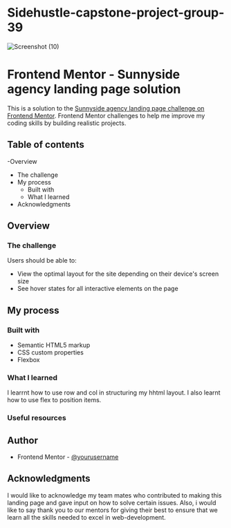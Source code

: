 # Sidehustle-capstone-project-group-39
![Screenshot (10)](https://user-images.githubusercontent.com/71254746/143240957-d794c10c-4293-4acf-a698-b7a9098cab66.png)

# Frontend Mentor - Sunnyside agency landing page solution

This is a solution to the [Sunnyside agency landing page challenge on Frontend Mentor](https://www.frontendmentor.io/challenges/sunnyside-agency-landing-page-7yVs3B6ef). Frontend Mentor challenges to help me  improve my coding skills by building realistic projects.

## Table of contents
-Overview
  - The challenge
- My process
  - Built with
  - What I learned
- Acknowledgments



## Overview

### The challenge

Users should be able to:

- View the optimal layout for the site depending on their device's screen size
- See hover states for all interactive elements on the page


## My process

### Built with

- Semantic HTML5 markup
- CSS custom properties
- Flexbox


### What I learned


I learrnt how to use row and col in structuring my hhtml layout. I also learnt how to use flex to position items.

### Useful resources



## Author

- Frontend Mentor - [@yourusername](https://www.frontendmentor.io/profile/yourusername)



## Acknowledgments
I would like to acknowledge my team mates who contributed to making this landing page and gave input on how to solve certain issues. Also, i would like to say thank you to our mentors for giving their best to ensure that we learn all the skills needed to excel in web-development.
